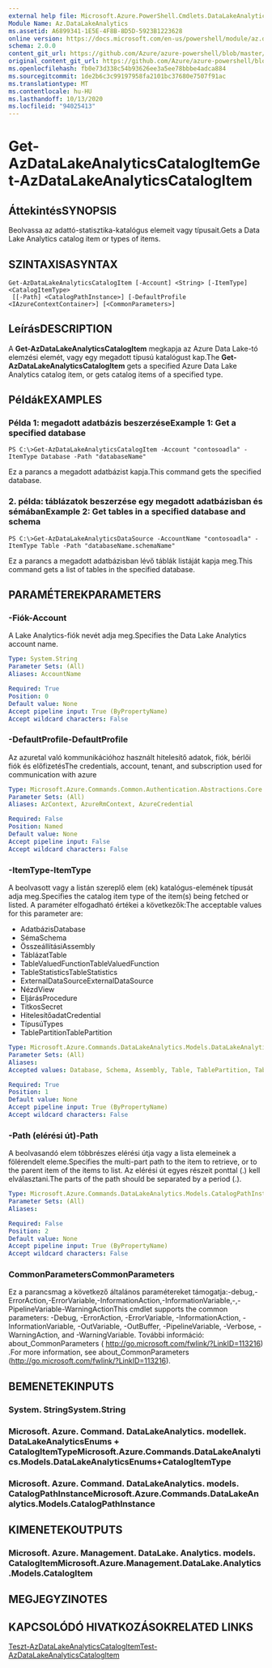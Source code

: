 ```yaml
---
external help file: Microsoft.Azure.PowerShell.Cmdlets.DataLakeAnalytics.dll-Help.xml
Module Name: Az.DataLakeAnalytics
ms.assetid: A6899341-1E5E-4F8B-8D5D-5923B1223628
online version: https://docs.microsoft.com/en-us/powershell/module/az.datalakeanalytics/get-azdatalakeanalyticscatalogitem
schema: 2.0.0
content_git_url: https://github.com/Azure/azure-powershell/blob/master/src/DataLakeAnalytics/DataLakeAnalytics/help/Get-AzDataLakeAnalyticsCatalogItem.md
original_content_git_url: https://github.com/Azure/azure-powershell/blob/master/src/DataLakeAnalytics/DataLakeAnalytics/help/Get-AzDataLakeAnalyticsCatalogItem.md
ms.openlocfilehash: fb0e73d338c54b93626ee3a5ee78bbbe4adca884
ms.sourcegitcommit: 1de2b6c3c99197958fa2101bc37680e7507f91ac
ms.translationtype: MT
ms.contentlocale: hu-HU
ms.lasthandoff: 10/13/2020
ms.locfileid: "94025413"
---
```

# <span data-ttu-id="85133-101">Get-AzDataLakeAnalyticsCatalogItem</span><span class="sxs-lookup"><span data-stu-id="85133-101">Get-AzDataLakeAnalyticsCatalogItem</span></span>

## <span data-ttu-id="85133-102">Áttekintés</span><span class="sxs-lookup"><span data-stu-id="85133-102">SYNOPSIS</span></span>
<span data-ttu-id="85133-103">Beolvassa az adattó-statisztika-katalógus elemeit vagy típusait.</span><span class="sxs-lookup"><span data-stu-id="85133-103">Gets a Data Lake Analytics catalog item or types of items.</span></span>

## <span data-ttu-id="85133-104">SZINTAXISA</span><span class="sxs-lookup"><span data-stu-id="85133-104">SYNTAX</span></span>

```
Get-AzDataLakeAnalyticsCatalogItem [-Account] <String> [-ItemType] <CatalogItemType>
 [[-Path] <CatalogPathInstance>] [-DefaultProfile <IAzureContextContainer>] [<CommonParameters>]
```

## <span data-ttu-id="85133-105">Leírás</span><span class="sxs-lookup"><span data-stu-id="85133-105">DESCRIPTION</span></span>
<span data-ttu-id="85133-106">A **Get-AzDataLakeAnalyticsCatalogItem** megkapja az Azure Data Lake-tó elemzési elemét, vagy egy megadott típusú katalógust kap.</span><span class="sxs-lookup"><span data-stu-id="85133-106">The **Get-AzDataLakeAnalyticsCatalogItem** gets a specified Azure Data Lake Analytics catalog item, or gets catalog items of a specified type.</span></span>

## <span data-ttu-id="85133-107">Példák</span><span class="sxs-lookup"><span data-stu-id="85133-107">EXAMPLES</span></span>

### <span data-ttu-id="85133-108">Példa 1: megadott adatbázis beszerzése</span><span class="sxs-lookup"><span data-stu-id="85133-108">Example 1: Get a specified database</span></span>
```
PS C:\>Get-AzDataLakeAnalyticsCatalogItem -Account "contosoadla" -ItemType Database -Path "databaseName"
```

<span data-ttu-id="85133-109">Ez a parancs a megadott adatbázist kapja.</span><span class="sxs-lookup"><span data-stu-id="85133-109">This command gets the specified database.</span></span>

### <span data-ttu-id="85133-110">2. példa: táblázatok beszerzése egy megadott adatbázisban és sémában</span><span class="sxs-lookup"><span data-stu-id="85133-110">Example 2: Get tables in a specified database and schema</span></span>
```
PS C:\>Get-AzDataLakeAnalyticsDataSource -AccountName "contosoadla" -ItemType Table -Path "databaseName.schemaName"
```

<span data-ttu-id="85133-111">Ez a parancs a megadott adatbázisban lévő táblák listáját kapja meg.</span><span class="sxs-lookup"><span data-stu-id="85133-111">This command gets a list of tables in the specified database.</span></span>

## <span data-ttu-id="85133-112">PARAMÉTEREK</span><span class="sxs-lookup"><span data-stu-id="85133-112">PARAMETERS</span></span>

### <span data-ttu-id="85133-113">-Fiók</span><span class="sxs-lookup"><span data-stu-id="85133-113">-Account</span></span>
<span data-ttu-id="85133-114">A Lake Analytics-fiók nevét adja meg.</span><span class="sxs-lookup"><span data-stu-id="85133-114">Specifies the Data Lake Analytics account name.</span></span>

```yaml
Type: System.String
Parameter Sets: (All)
Aliases: AccountName

Required: True
Position: 0
Default value: None
Accept pipeline input: True (ByPropertyName)
Accept wildcard characters: False
```

### <span data-ttu-id="85133-115">-DefaultProfile</span><span class="sxs-lookup"><span data-stu-id="85133-115">-DefaultProfile</span></span>
<span data-ttu-id="85133-116">Az azuretal való kommunikációhoz használt hitelesítő adatok, fiók, bérlői fiók és előfizetés</span><span class="sxs-lookup"><span data-stu-id="85133-116">The credentials, account, tenant, and subscription used for communication with azure</span></span>

```yaml
Type: Microsoft.Azure.Commands.Common.Authentication.Abstractions.Core.IAzureContextContainer
Parameter Sets: (All)
Aliases: AzContext, AzureRmContext, AzureCredential

Required: False
Position: Named
Default value: None
Accept pipeline input: False
Accept wildcard characters: False
```

### <span data-ttu-id="85133-117">-ItemType</span><span class="sxs-lookup"><span data-stu-id="85133-117">-ItemType</span></span>
<span data-ttu-id="85133-118">A beolvasott vagy a listán szereplő elem (ek) katalógus-elemének típusát adja meg.</span><span class="sxs-lookup"><span data-stu-id="85133-118">Specifies the catalog item type of the item(s) being fetched or listed.</span></span>
<span data-ttu-id="85133-119">A paraméter elfogadható értékei a következők:</span><span class="sxs-lookup"><span data-stu-id="85133-119">The acceptable values for this parameter are:</span></span>
- <span data-ttu-id="85133-120">Adatbázis</span><span class="sxs-lookup"><span data-stu-id="85133-120">Database</span></span>
- <span data-ttu-id="85133-121">Séma</span><span class="sxs-lookup"><span data-stu-id="85133-121">Schema</span></span>
- <span data-ttu-id="85133-122">Összeállítási</span><span class="sxs-lookup"><span data-stu-id="85133-122">Assembly</span></span>
- <span data-ttu-id="85133-123">Táblázat</span><span class="sxs-lookup"><span data-stu-id="85133-123">Table</span></span>
- <span data-ttu-id="85133-124">TableValuedFunction</span><span class="sxs-lookup"><span data-stu-id="85133-124">TableValuedFunction</span></span>
- <span data-ttu-id="85133-125">TableStatistics</span><span class="sxs-lookup"><span data-stu-id="85133-125">TableStatistics</span></span>
- <span data-ttu-id="85133-126">ExternalDataSource</span><span class="sxs-lookup"><span data-stu-id="85133-126">ExternalDataSource</span></span>
- <span data-ttu-id="85133-127">Nézd</span><span class="sxs-lookup"><span data-stu-id="85133-127">View</span></span>
- <span data-ttu-id="85133-128">Eljárás</span><span class="sxs-lookup"><span data-stu-id="85133-128">Procedure</span></span>
- <span data-ttu-id="85133-129">Titkos</span><span class="sxs-lookup"><span data-stu-id="85133-129">Secret</span></span>
- <span data-ttu-id="85133-130">Hitelesítőadat</span><span class="sxs-lookup"><span data-stu-id="85133-130">Credential</span></span>
- <span data-ttu-id="85133-131">Típusú</span><span class="sxs-lookup"><span data-stu-id="85133-131">Types</span></span>
- <span data-ttu-id="85133-132">TablePartition</span><span class="sxs-lookup"><span data-stu-id="85133-132">TablePartition</span></span>

```yaml
Type: Microsoft.Azure.Commands.DataLakeAnalytics.Models.DataLakeAnalyticsEnums+CatalogItemType
Parameter Sets: (All)
Aliases:
Accepted values: Database, Schema, Assembly, Table, TablePartition, TableValuedFunction, TableStatistics, ExternalDataSource, View, Procedure, Secret, Credential, Types, Package

Required: True
Position: 1
Default value: None
Accept pipeline input: True (ByPropertyName)
Accept wildcard characters: False
```

### <span data-ttu-id="85133-133">-Path (elérési út)</span><span class="sxs-lookup"><span data-stu-id="85133-133">-Path</span></span>
<span data-ttu-id="85133-134">A beolvasandó elem többrészes elérési útja vagy a lista elemeinek a fölérendelt eleme.</span><span class="sxs-lookup"><span data-stu-id="85133-134">Specifies the multi-part path to the item to retrieve, or to the parent item of the items to list.</span></span>
<span data-ttu-id="85133-135">Az elérési út egyes részeit ponttal (.) kell elválasztani.</span><span class="sxs-lookup"><span data-stu-id="85133-135">The parts of the path should be separated by a period (.).</span></span>

```yaml
Type: Microsoft.Azure.Commands.DataLakeAnalytics.Models.CatalogPathInstance
Parameter Sets: (All)
Aliases:

Required: False
Position: 2
Default value: None
Accept pipeline input: True (ByPropertyName)
Accept wildcard characters: False
```

### <span data-ttu-id="85133-136">CommonParameters</span><span class="sxs-lookup"><span data-stu-id="85133-136">CommonParameters</span></span>
<span data-ttu-id="85133-137">Ez a parancsmag a következő általános paramétereket támogatja:-debug,-ErrorAction,-ErrorVariable,-InformationAction,-InformationVariable,-,-PipelineVariable-WarningAction</span><span class="sxs-lookup"><span data-stu-id="85133-137">This cmdlet supports the common parameters: -Debug, -ErrorAction, -ErrorVariable, -InformationAction, -InformationVariable, -OutVariable, -OutBuffer, -PipelineVariable, -Verbose, -WarningAction, and -WarningVariable.</span></span> <span data-ttu-id="85133-138">További információ: about_CommonParameters ( http://go.microsoft.com/fwlink/?LinkID=113216) .</span><span class="sxs-lookup"><span data-stu-id="85133-138">For more information, see about_CommonParameters (http://go.microsoft.com/fwlink/?LinkID=113216).</span></span>

## <span data-ttu-id="85133-139">BEMENETEK</span><span class="sxs-lookup"><span data-stu-id="85133-139">INPUTS</span></span>

### <span data-ttu-id="85133-140">System. String</span><span class="sxs-lookup"><span data-stu-id="85133-140">System.String</span></span>

### <span data-ttu-id="85133-141">Microsoft. Azure. Command. DataLakeAnalytics. modellek. DataLakeAnalyticsEnums + CatalogItemType</span><span class="sxs-lookup"><span data-stu-id="85133-141">Microsoft.Azure.Commands.DataLakeAnalytics.Models.DataLakeAnalyticsEnums+CatalogItemType</span></span>

### <span data-ttu-id="85133-142">Microsoft. Azure. Command. DataLakeAnalytics. models. CatalogPathInstance</span><span class="sxs-lookup"><span data-stu-id="85133-142">Microsoft.Azure.Commands.DataLakeAnalytics.Models.CatalogPathInstance</span></span>

## <span data-ttu-id="85133-143">KIMENETEK</span><span class="sxs-lookup"><span data-stu-id="85133-143">OUTPUTS</span></span>

### <span data-ttu-id="85133-144">Microsoft. Azure. Management. DataLake. Analytics. models. CatalogItem</span><span class="sxs-lookup"><span data-stu-id="85133-144">Microsoft.Azure.Management.DataLake.Analytics.Models.CatalogItem</span></span>

## <span data-ttu-id="85133-145">MEGJEGYZI</span><span class="sxs-lookup"><span data-stu-id="85133-145">NOTES</span></span>

## <span data-ttu-id="85133-146">KAPCSOLÓDÓ HIVATKOZÁSOK</span><span class="sxs-lookup"><span data-stu-id="85133-146">RELATED LINKS</span></span>

[<span data-ttu-id="85133-147">Teszt-AzDataLakeAnalyticsCatalogItem</span><span class="sxs-lookup"><span data-stu-id="85133-147">Test-AzDataLakeAnalyticsCatalogItem</span></span>](./Test-AzDataLakeAnalyticsCatalogItem.md)


